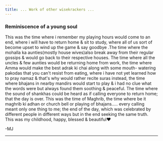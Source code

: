 ```yaml
---
title: ... Work of other wisekrackers ...
---
```


### Reminiscence of a young soul

This was the time where i remember my playing hours would come to an end, where i will have to return home & sit to study, where all of us sort of become upset to wind up the game & say goodbye .The time where the mohalla ka aunties(mostly house wives)also break away from their regular gossips & would go back to their respective houses. The time where all the uncles & few aunties would be returning home from work, the time where Amma would make the best adrak ki chai along with some mouth- watering pakodas that you can't resist from eating, where i have not yet learned how to pray namaz & that's why would rather recite suras instead, the time where bhajans in nearby mandirs would start to play & i had no clue what the words were but always found them soothing & peaceful. The time where the sound of shankhas could be heard as if calling everyone to return home; that the day is over. This was the time of Maghrib, the time where be it maghrib ki adhan or church bell or playing of bhajans..... every calling meant only one thing to me; the end of the day, which was celebrated by different people in different ways but in the end seeking the same truth. This was my childhood, happy, blessed & beautiful❤

-MJ

---
